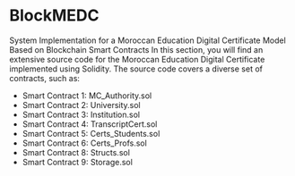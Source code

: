 # BlockMEDC
System Implementation for a Moroccan Education Digital Certificate Model Based on Blockchain Smart Contracts
In this section, you will find an extensive source code for the Moroccan Education Digital Certificate implemented using Solidity. The source code covers a diverse set of contracts, such as:
- Smart Contract 1: MC_Authority.sol
- Smart Contract 2: University.sol
- Smart Contract 3: Institution.sol
- Smart Contract 4: TranscriptCert.sol
- Smart Contract 5: Certs_Students.sol
- Smart Contract 6: Certs_Profs.sol
- Smart Contract 8: Structs.sol
- Smart Contract 9: Storage.sol
